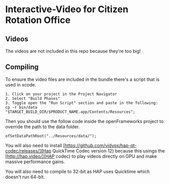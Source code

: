 # Interactive-Video for Citizen Rotation Office

## Videos
The videos are not included in this repo because they're too big!

## Compiling
To ensure the video files are included in the bundle there's a script that is used in xcode.
```
1. Click on your project in the Project Navigator
2. Select "Build Phases"
3. Toggle open the "Run Script" section and paste in the following:
cp -r bin/data "$TARGET_BUILD_DIR/$PRODUCT_NAME.app/Contents/Resources";
```
Then you should use the follow code inside the openFrameworks project to override the path to the data folder.
```
ofSetDataPathRoot("../Resources/data/");
```
You will also need to install [https://github.com/vidvox/hap-qt-codec/releases/](Hap QuickTime Codec version 12) because this usings the [http://hap.video/](HAP codec) to play videos directly on GPU and make massive performance gains.

You will also need to compile to 32-bit as HAP uses Quicktime which doesn't run 64-bit.
